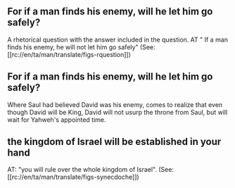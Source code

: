 ## For if a man finds his enemy, will he let him go safely? ##

A rhetorical question with the answer included in the question.  AT " If a man finds his enemy, he will not let him go safely"  (See: [[rc://en/ta/man/translate/figs-rquestion]])

## For if a man finds his enemy, will he let him go safely? ##

Where Saul had believed David was his enemy, comes to realize that even though David will be King, David will not usurp the throne from Saul, but will wait for Yahweh's appointed time.

## the kingdom of Israel will be established in your hand ##

AT: "you will rule over the whole kingdom of Israel".   (See: [[rc://en/ta/man/translate/figs-synecdoche]])